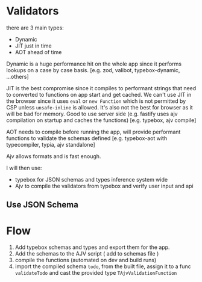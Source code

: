 # Validators

there are 3 main types:

- Dynamic
- JIT just in time
- AOT ahead of time

Dynamic is a huge performance hit on the whole app since it performs lookups on
a case by case basis. [e.g. zod, valibot, typebox-dynamic, ...others]

JIT is the best compromise since it compiles to performant strings that need to
converted to functions on app start and get cached. We can't use JIT in the
browser since it uses `eval` or `new Function` which is not permitted by CSP
unless `unsafe-inline` is allowed. It's also not the best for browser as it will
be bad for memory. Good to use server side (e.g. fastify uses ajv compilation on
startup and caches the functions) [e.g. typebox, ajv compile]

AOT needs to compile before running the app, will provide performant functions
to validate the schemas defined [e.g. typebox-aot with typecompiler, typia, ajv
standalone]

Ajv allows formats and is fast enough.

I will then use:

- typebox for JSON schemas and types inference system wide
- Ajv to compile the validators from typebox and verify user input and api

## Use JSON Schema

# Flow

1. Add typebox schemas and types and export them for the app.
2. Add the schemas to the AJV script ( add to schemas file )
3. compile the functions (automated on dev and build runs)
4. import the compiled schema `todo`, from the built file, assign it to a func
   `validateTodo` and cast the provided type `TAjvValidationFunction`
